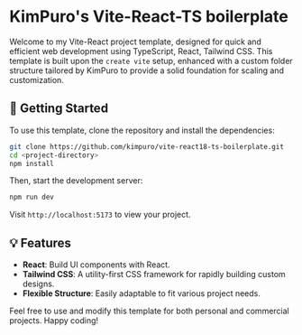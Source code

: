 # KimPuro's Vite-React-TS boilerplate

Welcome to my Vite-React project template, designed for quick and efficient web development using TypeScript, React, Tailwind CSS. This template is built upon the `create vite` setup, enhanced with a custom folder structure tailored by KimPuro to provide a solid foundation for scaling and customization.

## 🚀 Getting Started

To use this template, clone the repository and install the dependencies:

```bash
git clone https://github.com/kimpuro/vite-react18-ts-boilerplate.git
cd <project-directory>
npm install
```

Then, start the development server:

```bash
npm run dev
```

Visit `http://localhost:5173` to view your project.

## 💡 Features

- **React**: Build UI components with React.
- **Tailwind CSS**: A utility-first CSS framework for rapidly building custom designs.
- **Flexible Structure**: Easily adaptable to fit various project needs.

Feel free to use and modify this template for both personal and commercial projects. Happy coding!
